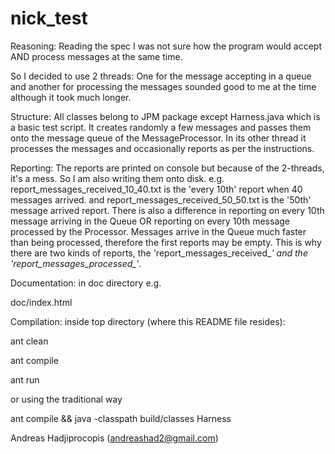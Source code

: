 # nick_test

Reasoning:
Reading the spec I was not sure how the program would
accept AND process messages at the same time.

So I decided to use 2 threads:
One for the message accepting in a queue
and another for processing the messages sounded good to me
at the time although it took much longer.

Structure:
All classes belong to JPM package except Harness.java
which is a basic test script. It creates randomly a few
messages and passes them onto the message queue of the
MessageProcessor. In its other thread it processes the
messages and occasionally reports as per the instructions.

Reporting:
The reports are printed on console but because of the
2-threads, it's a mess. So I am also writing them onto
disk.
e.g. report_messages_received_10_40.txt
is the 'every 10th' report when 40 messages arrived.
and
report_messages_received_50_50.txt
is the '50th' message arrived report.
There is also a difference in reporting on every 10th message
arriving in the Queue OR reporting on every 10th message
processed by the Processor. Messages arrive in the Queue
much faster than being processed, therefore the first
reports may be empty. This is why there are two kinds
of reports, the 'report_messages_received_*' and the
'report_messages_processed_*'.

Documentation:
in doc directory
e.g.

doc/index.html

Compilation:
inside top directory (where this README file resides):

ant clean

ant compile

ant run

or using the traditional way

ant compile && java -classpath build/classes Harness

Andreas Hadjiprocopis
(andreashad2@gmail.com)
